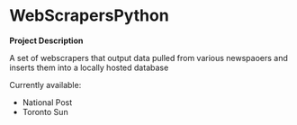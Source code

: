 # WebScrapersPython

**Project Description**

A set of webscrapers that output data pulled from various newspaoers and inserts them into a locally hosted database

Currently available:

- National Post
- Toronto Sun
